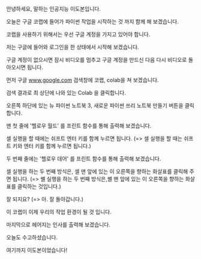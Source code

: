 안녕하세요, 말하는 인공지능 이도본입니다.

오늘은 구글 코랩에 들어가 파이썬 작업을 시작하는 것 까지 함께 해 보겠습니다.

코랩을 사용하기 위해서는 우선 구글 계정을 가지고 있어야 합니다. 

저는 구글에 들어와 로그인을 한 상태에서 시작해 보겠습니다. 

구글 계정이 없으시면 잠시 비디오를 멈추고 구글 계정을 만드신 다음 다시 비디오로 돌아오시면 됩니다. 

먼저 구글 www.google.com 검색창에 코랩, colab을 쳐 보겠습니다.

검색 결과로 최 상단에 나와 있는 Colab 을 클릭합니다.


오른쪽 하단에 있는 뉴 파이썬 노트북 3, 새로운 파이썬 쓰리 노트북 만들기 버튼을 클릭합니다.

맨 첫 줄에 '헬로우 월드' 를 프린트 함수를 통해 출력해 보겠습니다.

셀 실행을 할 때에는 쉬프트 엔터 키를 함께 누르면 됩니다. (=> 셀 실행을 할 때는 쉬프트 키와 엔터 키를 함께 누르면 됩니다.)

두 번째 줄에는 '헬로우 데어' 를 프린트 함수를 통해 출력해 보겠습니다.

셀 실행을 하는 두 번째 방식은, 셀 맨 앞에 있는 이 오른쪽을 향하는 화살표를 클릭해 주면 됩니다.
(=> 쎌 실행을 하는 두 번째 방식은,쎌 맨 앞에 있는 이 오른쪽을 향하는 화살표를 클릭하는 것입니다.)

잘 되지요? (=> 아. 잘 돌아갑니다.)

이 코랩이 이제 우리의 작업 환경이 될 것 입니다.

마지막으로 헤어지는 인사를 출력해 보겠습니다. 

오늘도 수고하셨습니다.

여기까지 이도본이었습니다! 
